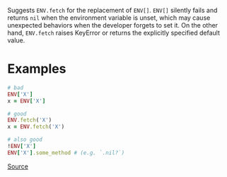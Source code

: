 
Suggests `ENV.fetch` for the replacement of `ENV[]`.
`ENV[]` silently fails and returns `nil` when the environment variable is unset,
which may cause unexpected behaviors when the developer forgets to set it.
On the other hand, `ENV.fetch` raises KeyError or returns the explicitly
specified default value.

# Examples

```ruby
# bad
ENV['X']
x = ENV['X']

# good
ENV.fetch('X')
x = ENV.fetch('X')

# also good
!ENV['X']
ENV['X'].some_method # (e.g. `.nil?`)
```

[Source](http://www.rubydoc.info/gems/rubocop/RuboCop/Cop/Style/FetchEnvVar)